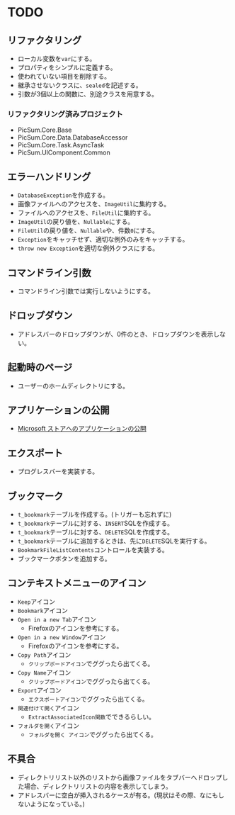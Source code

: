 # TODO
## リファクタリング 
* ローカル変数を`var`にする。
* プロパティをシンプルに定義する。
* 使われていない項目を削除する。
* 継承させないクラスに、`sealed`を記述する。
* 引数が3個以上の関数に、別途クラスを用意する。
### リファクタリング済みプロジェクト
* PicSum.Core.Base
* PicSum.Core.Data.DatabaseAccessor
* PicSum.Core.Task.AsyncTask
* PicSum.UIComponent.Common
## エラーハンドリング
* `DatabaseException`を作成する。
* 画像ファイルへのアクセスを、`ImageUtil`に集約する。
* ファイルへのアクセスを、`FileUtil`に集約する。
* `ImageUtil`の戻り値を、`Nullable`にする。
* `FileUtil`の戻り値を、`Nullable`や、件数`0`にする。
* `Exception`をキャッチせず、適切な例外のみをキャッチする。
* `throw new Exception`を適切な例外クラスにする。
## コマンドライン引数
* コマンドライン引数では実行しないようにする。
## ドロップダウン
* アドレスバーのドロップダウンが、0件のとき、ドロップダウンを表示しない。
## 起動時のページ
* ユーザーのホームディレクトリにする。
## アプリケーションの公開
* [Microsoft ストアへのアプリケーションの公開](https://sorceryforce.net/ja/tips/microsoft-store-release)
## エクスポート
* プログレスバーを実装する。
## ブックマーク
* `t_bookmark`テーブルを作成する。(トリガーも忘れずに)
* `t_bookmark`テーブルに対する、`INSERT`SQLを作成する。
* `t_bookmark`テーブルに対する、`DELETE`SQLを作成する。
* `t_bookmark`テーブルに追加するときは、先に`DELETE`SQLを実行する。
* `BookmarkFileListContents`コントロールを実装する。
* ブックマークボタンを追加する。
## コンテキストメニューのアイコン
* `Keep`アイコン
* `Bookmark`アイコン
* `Open in a new Tab`アイコン
    * Firefoxのアイコンを参考にする。
* `Open in a new Window`アイコン
    * Firefoxのアイコンを参考にする。
* `Copy Path`アイコン
    * `クリップボードアイコン`でググったら出てくる。
* `Copy Name`アイコン
    * `クリップボードアイコン`でググったら出てくる。
* `Export`アイコン
    * `エクスポートアイコン`でググったら出てくる。
* `関連付けて開く`アイコン
    * `ExtractAssociatedIcon関数`でできるらしい。
* `フォルダを開く`アイコン
    * `フォルダを開く アイコン`でググったら出てくる。
## 不具合
* ディレクトリリスト以外のリストから画像ファイルをタブバーへドロップした場合、ディレクトリリストの内容を表示してしまう。
* アドレスバーに空白が挿入されるケースが有る。(現状はその際、なにもしないようになっている。)